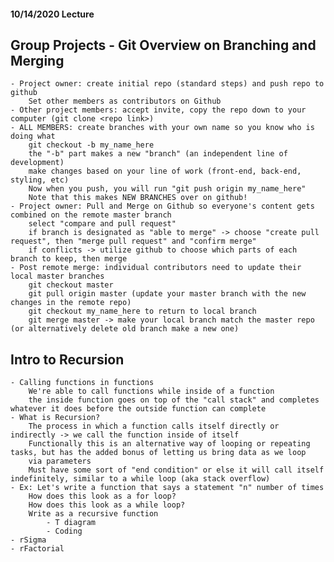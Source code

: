 #### 10/14/2020 Lecture

## Group Projects - Git Overview on Branching and Merging
    - Project owner: create initial repo (standard steps) and push repo to github
        Set other members as contributors on Github
    - Other project members: accept invite, copy the repo down to your computer (git clone <repo link>)
    - ALL MEMBERS: create branches with your own name so you know who is doing what
        git checkout -b my_name_here
        the "-b" part makes a new "branch" (an independent line of development)
        make changes based on your line of work (front-end, back-end, styling, etc)
        Now when you push, you will run "git push origin my_name_here"
        Note that this makes NEW BRANCHES over on github!
    - Project owner: Pull and Merge on Github so everyone's content gets combined on the remote master branch
        select "compare and pull request"
        if branch is designated as "able to merge" -> choose "create pull request", then "merge pull request" and "confirm merge"
        if conflicts -> utilize github to choose which parts of each branch to keep, then merge
    - Post remote merge: individual contributors need to update their local master branches
        git checkout master
        git pull origin master (update your master branch with the new changes in the remote repo)
        git checkout my_name_here to return to local branch
        git merge master -> make your local branch match the master repo (or alternatively delete old branch make a new one)


## Intro to Recursion
    - Calling functions in functions
        We're able to call functions while inside of a function
        the inside function goes on top of the "call stack" and completes whatever it does before the outside function can complete
    - What is Recursion?
        The process in which a function calls itself directly or indirectly -> we call the function inside of itself
        Functionally this is an alternative way of looping or repeating tasks, but has the added bonus of letting us bring data as we loop
        via parameters
        Must have some sort of "end condition" or else it will call itself indefinitely, similar to a while loop (aka stack overflow)
    - Ex: Let's write a function that says a statement "n" number of times
        How does this look as a for loop?
        How does this look as a while loop?
        Write as a recursive function
            - T diagram
            - Coding
    - rSigma
    - rFactorial